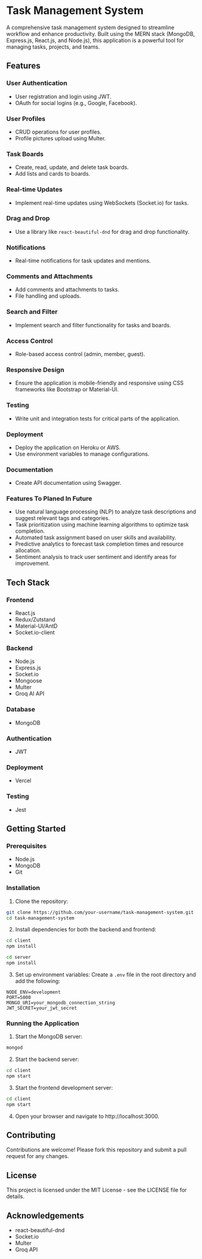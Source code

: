 # Task Management System

A comprehensive task management system designed to streamline workflow and enhance productivity. Built using the MERN stack (MongoDB, Express.js, React.js, and Node.js), this application is a powerful tool for managing tasks, projects, and teams.

## Features

### User Authentication

* User registration and login using JWT.
* OAuth for social logins (e.g., Google, Facebook).

### User Profiles

* CRUD operations for user profiles.
* Profile pictures upload using Multer.

### Task Boards

* Create, read, update, and delete task boards.
* Add lists and cards to boards.

### Real-time Updates

* Implement real-time updates using WebSockets (Socket.io) for tasks.

### Drag and Drop

* Use a library like `react-beautiful-dnd` for drag and drop functionality.

### Notifications

* Real-time notifications for task updates and mentions.

### Comments and Attachments

* Add comments and attachments to tasks.
* File handling and uploads.

### Search and Filter

* Implement search and filter functionality for tasks and boards.

### Access Control

* Role-based access control (admin, member, guest).

### Responsive Design

* Ensure the application is mobile-friendly and responsive using CSS frameworks like Bootstrap or Material-UI.

### Testing

* Write unit and integration tests for critical parts of the application.

### Deployment

* Deploy the application on Heroku or AWS.
* Use environment variables to manage configurations.

### Documentation

* Create API documentation using Swagger.

### Features To Planed In Future

* Use natural language processing (NLP) to analyze task descriptions and suggest relevant tags and categories.
* Task prioritization using machine learning algorithms to optimize task completion.
* Automated task assignment based on user skills and availability.
* Predictive analytics to forecast task completion times and resource allocation.
* Sentiment analysis to track user sentiment and identify areas for improvement.

## Tech Stack

### Frontend

* React.js
* Redux/Zutstand
* Material-UI/AntD
* Socket.io-client

### Backend

* Node.js
* Express.js
* Socket.io
* Mongoose
* Multer
* Groq AI API

### Database

* MongoDB

### Authentication

* JWT

### Deployment

* Vercel

### Testing

* Jest


## Getting Started

### Prerequisites

* Node.js
* MongoDB
* Git

### Installation

1. Clone the repository:
```bash
git clone https://github.com/your-username/task-management-system.git
cd task-management-system
```
2. Install dependencies for both the backend and frontend:
```bash
cd client
npm install

cd server
npm install
```
3. Set up environment variables:
Create a `.env` file in the root directory and add the following:
```env
NODE_ENV=development
PORT=5000
MONGO_URI=your_mongodb_connection_string
JWT_SECRET=your_jwt_secret
```
### Running the Application

1. Start the MongoDB server:
```bash
mongod
```
2. Start the backend server:
```bash
cd client
npm start

```
3. Start the frontend development server:
```bash
cd client
npm start
```
4. Open your browser and navigate to http://localhost:3000.

## Contributing

Contributions are welcome! Please fork this repository and submit a pull request for any changes.

## License

This project is licensed under the MIT License - see the LICENSE file for details.

## Acknowledgements

* react-beautiful-dnd
* Socket.io
* Multer
* Groq API
